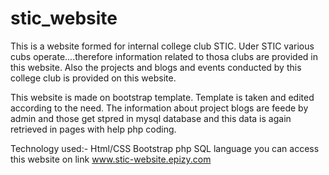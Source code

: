 # stic_website
This is a website formed for internal college club STIC.
Uder STIC various cubs operate....therefore information related to thosa clubs are provided in this website.
Also the projects and blogs and events conducted by this college club is provided on this website.


This website is made on bootstrap template.
Template is taken and edited according to the need.
The information about project blogs are feede by admin and those get stpred in mysql database and this data is again retrieved in pages with help php coding.

Technology used:-
Html/CSS
Bootstrap
php
SQL language
 you can access this website on link www.stic-website.epizy.com
 
